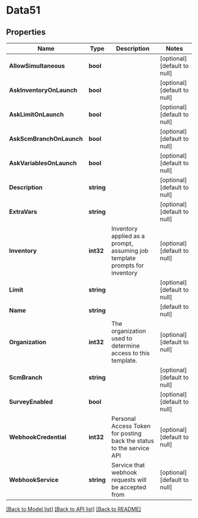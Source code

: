 # Data51

## Properties
Name | Type | Description | Notes
------------ | ------------- | ------------- | -------------
**AllowSimultaneous** | **bool** |  | [optional] [default to null]
**AskInventoryOnLaunch** | **bool** |  | [optional] [default to null]
**AskLimitOnLaunch** | **bool** |  | [optional] [default to null]
**AskScmBranchOnLaunch** | **bool** |  | [optional] [default to null]
**AskVariablesOnLaunch** | **bool** |  | [optional] [default to null]
**Description** | **string** |  | [optional] [default to null]
**ExtraVars** | **string** |  | [optional] [default to null]
**Inventory** | **int32** | Inventory applied as a prompt, assuming job template prompts for inventory | [optional] [default to null]
**Limit** | **string** |  | [optional] [default to null]
**Name** | **string** |  | [default to null]
**Organization** | **int32** | The organization used to determine access to this template. | [optional] [default to null]
**ScmBranch** | **string** |  | [optional] [default to null]
**SurveyEnabled** | **bool** |  | [optional] [default to null]
**WebhookCredential** | **int32** | Personal Access Token for posting back the status to the service API | [optional] [default to null]
**WebhookService** | **string** | Service that webhook requests will be accepted from | [optional] [default to null]

[[Back to Model list]](../README.md#documentation-for-models) [[Back to API list]](../README.md#documentation-for-api-endpoints) [[Back to README]](../README.md)


